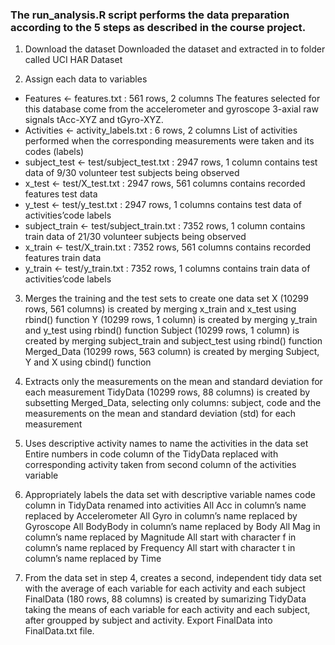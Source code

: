 ### The run_analysis.R script performs the data preparation according to the 5 steps as described in the course project.

1) Download the dataset
Downloaded the dataset and extracted in to folder called UCI HAR Dataset

2) Assign each data to variables
- Features <- features.txt : 561 rows, 2 columns 
The features selected for this database come from the accelerometer and gyroscope 3-axial raw signals tAcc-XYZ and tGyro-XYZ.
- Activities <- activity_labels.txt : 6 rows, 2 columns 
List of activities performed when the corresponding measurements were taken and its codes (labels)
- subject_test <- test/subject_test.txt : 2947 rows, 1 column 
contains test data of 9/30 volunteer test subjects being observed
- x_test <- test/X_test.txt : 2947 rows, 561 columns 
contains recorded features test data
- y_test <- test/y_test.txt : 2947 rows, 1 columns 
contains test data of activities’code labels
- subject_train <- test/subject_train.txt : 7352 rows, 1 column 
contains train data of 21/30 volunteer subjects being observed
- x_train <- test/X_train.txt : 7352 rows, 561 columns 
contains recorded features train data
- y_train <- test/y_train.txt : 7352 rows, 1 columns 
contains train data of activities’code labels

3) Merges the training and the test sets to create one data set
X (10299 rows, 561 columns) is created by merging x_train and x_test using rbind() function
Y (10299 rows, 1 column) is created by merging y_train and y_test using rbind() function
Subject (10299 rows, 1 column) is created by merging subject_train and subject_test using rbind() function
Merged_Data (10299 rows, 563 column) is created by merging Subject, Y and X using cbind() function

4) Extracts only the measurements on the mean and standard deviation for each measurement
TidyData (10299 rows, 88 columns) is created by subsetting Merged_Data, selecting only columns: subject, code and the measurements on the mean and standard deviation (std) for each measurement

5) Uses descriptive activity names to name the activities in the data set
Entire numbers in code column of the TidyData replaced with corresponding activity taken from second column of the  activities variable

6) Appropriately labels the data set with descriptive variable names
code column in TidyData renamed into activities
All Acc in column’s name replaced by Accelerometer
All Gyro in column’s name replaced by Gyroscope
All BodyBody in column’s name replaced by Body
All Mag in column’s name replaced by Magnitude
All start with character f in column’s name replaced by Frequency
All start with character t in column’s name replaced by Time

7) From the data set in step 4, creates a second, independent tidy data set with the average of each variable for each activity and each subject
FinalData (180 rows, 88 columns) is created by sumarizing TidyData taking the means of each variable for each activity and each subject, after groupped by subject and activity.
Export FinalData into FinalData.txt file.

